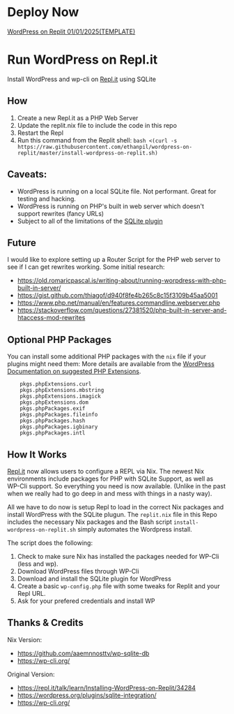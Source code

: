 # Deploy Now
[WordPress on Replit 01/01/2025(TEMPLATE)](https://replit.com/@SnowChan2/WordPress-on-Replit-01012025?v=1#README)

# Run WordPress on Repl.it
Install WordPress and wp-cli on [Repl.it](https://repl.it/) using SQLite

## How
1. Create a new Repl.it as a PHP Web Server
2. Update the replit.nix file to include the code in this repo
3. Restart the Repl
4. Run this command from the Replit shell:
`bash <(curl -s https://raw.githubusercontent.com/ethanpil/wordpress-on-replit/master/install-wordpress-on-replit.sh)`

## Caveats:
* WordPress is running on a local SQLite file. Not performant. Great for testing and hacking.
* WordPress is running on PHP's built in web server which doesn't support rewrites (fancy URLs)
* Subject to all of the limitations of the [SQLite plugin](https://github.com/aaemnnosttv/wp-sqlite-db)

## Future
I would like to explore setting up a Router Script for the PHP web server to see if I can get rewrites working. Some initial research:
* https://old.romaricpascal.is/writing-about/running-worpdress-with-php-built-in-server/
* https://gist.github.com/thiagof/d940f8fe4b265c8c15f3109b45aa5001
* https://www.php.net/manual/en/features.commandline.webserver.php
* https://stackoverflow.com/questions/27381520/php-built-in-server-and-htaccess-mod-rewrites

## Optional PHP Packages
You can install some additional PHP packages with the `nix` file if your plugins might need them:
More details are available from the [WordPress Documentation on suggested PHP Extensions](https://make.wordpress.org/hosting/handbook/server-environment/#php-extensions).
```
    pkgs.phpExtensions.curl  
    pkgs.phpExtensions.mbstring   
    pkgs.phpExtensions.imagick
    pkgs.phpExtensions.dom  
    pkgs.phpPackages.exif  
    pkgs.phpPackages.fileinfo  
    pkgs.phpPackages.hash
    pkgs.phpPackages.igbinary
    pkgs.phpPackages.intl
```
## How It Works

[Repl.it](https://repl.it/) now allows users to configure a REPL via Nix. The newest Nix environments include packages for PHP with SQLite Support, as well as WP-Cli support. So everything you need is now available. (Unlike in the past when we really had to go deep in and mess with things in a nasty way).

All we have to do now is setup Repl to load in the correct Nix packages and install WordPress with the SQLite plugun. The `replit.nix` file in this Repo includes the necessary Nix packages and the Bash script `install-wordpress-on-replit.sh` simply automates the Wordpress install.

The script does the following:

1. Check to make sure Nix has installed the packages needed for WP-Cli (less and wp).
2. Download WordPress files through WP-Cli
3. Download and install the SQLite plugin for WordPress
4. Create a basic `wp-config.php` file with some tweaks for Replit and your Repl URL.
5. Ask for your prefered credentials and install WP

## Thanks & Credits

Nix Version:
* https://github.com/aaemnnosttv/wp-sqlite-db
* https://wp-cli.org/

Original Version:
* https://repl.it/talk/learn/Installing-WordPress-on-Replit/34284
* https://wordpress.org/plugins/sqlite-integration/
* https://wp-cli.org/
